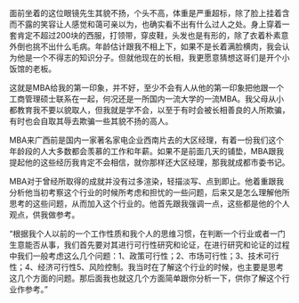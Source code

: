 面前坐着的这位眼镜先生其貌不扬，个头不高，体重是严重超标，除了脸上挂着含而不露的笑容让人感觉和蔼可亲以为，也确实看不出有什么过人之处。身上穿着一套肯定不超过200块的西服，打领带，穿皮鞋，头发也是有形的，除了衣着朴素意外倒也挑不出什么毛病。年龄估计跟我不相上下，如果不是长着满脸横肉，我会认为他是一个不得志的知识分子。但就他现在的长相，我更愿意猜想这哥们是开个小饭馆的老板。

这就是MBA给我的第一印象，并不好，至少不会有人从他的第一印象把他跟一个工商管理硕士联系在一起，何况还是一所国内一流大学的一流MBA。我父母从小都教育我不要以貌取人，但我就是学不会，以至于有时会被长相善良的人所欺骗，有时也会自取其辱去欺骗一些其貌不扬的高人。

MBA来广西前是国内一家著名家电企业西南片去的大区经理，有着一份我们这个年龄段的人大多数都会羡慕的工作和年薪。如果不是前面几天的铺垫，MBA跟我提起他的这些经历我肯定不会相信，就你那样还大区经理，那我就成都市委书记。

MBA对于曾经所取得的成就并没有过多渲染，轻描淡写、点到即止。他着重跟我分析他当初考察这个行业的时候所考虑和担忧的一些问题，后来又是怎么理解他所思考的这些问题，从而加入这个行业的。他首先跟我强调一点，这些都是他的个人观点，供我做参考。

“根据我个人以前的一个工作性质和我个人的思维习惯，在判断一个行业或者一门生意能否从事，我们首先要对其进行可行性研究和论证，在进行研究和论证的过程中我们一般考虑这么几个问题：1、政策可行性；2、市场可行性；3、技术可行性；4、经济可行性5、风险控制。我当时在了解这个行业的时候，也主要是思考这几个方面的问题。那后面我也就这几个方面简单跟你分析一下，供你了解这个行业作参考。”
